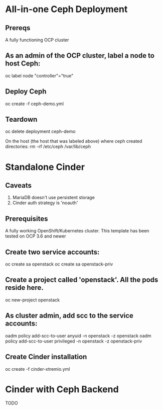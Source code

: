 # All-in-one Ceph Deployment

## Prereqs
A fully functioning OCP cluster

## As an admin of the OCP cluster, label a node to host Ceph:
oc label node <hostname> "controller"="true"

## Deploy Ceph
oc create -f ceph-demo.yml

## Teardown
oc delete deployment ceph-demo

On the host (the host that was labeled above) where ceph created directories:
rm -rf /etc/ceph /var/lib/ceph

# Standalone Cinder
## Caveats
1. MariaDB doesn't use persistent storage
2. Cinder auth strategy is 'noauth'

## Prerequisites
A fully working OpenShift/Kubernetes cluster. This template has been tested on
OCP 3.6 and newer

## Create two service accounts:
oc create sa openstack
oc create sa openstack-priv

## Create a project called 'openstack'. All the pods reside here.
oc new-project openstack

## As cluster admin, add scc to the service accounts:
oadm policy add-scc-to-user anyuid -n openstack -z openstack
oadm policy add-scc-to-user privileged -n openstack -z openstack-priv

## Create Cinder installation
oc create -f cinder-xtremio.yml

# Cinder with Ceph Backend
TODO

